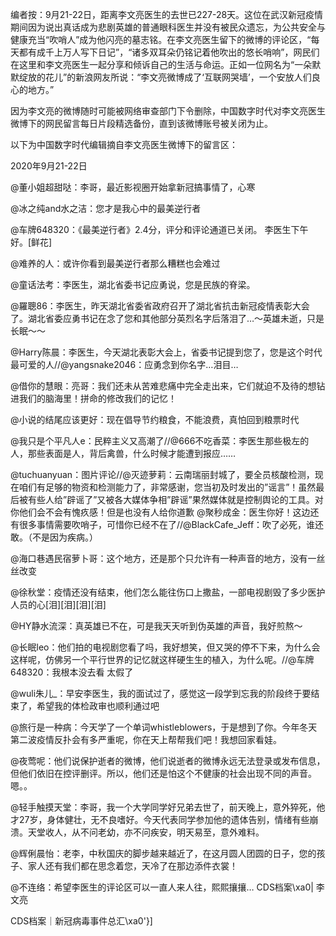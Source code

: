 编者按：9月21-22日，距离李文亮医生的去世已227-28天。这位在武汉新冠疫情期间因为说出真话成为悲剧英雄的普通眼科医生并没有被民众遗忘，为公共安全与健康充当“吹哨人”成为他闪亮的墓志铭。在李文亮医生留下的微博的评论区，“每天都有成千上万人写下日记”，“诸多双耳朵仍铭记着他吹出的悠长哨响”，网民们在这里和李文亮医生一起分享和倾诉自己的生活与命运。正如一位网名为“一朵默默绽放的花儿”的新浪网友所说：“李文亮微博成了‘互联网哭墙’，一个安放人们良心的地方。”

因为李文亮的微博随时可能被网络审查部门下令删除，中国数字时代对李文亮医生微博下的网民留言每日片段精选备份，直到该微博账号被关闭为止。 

以下为中国数字时代编辑摘自李文亮医生微博下的留言区：

2020年9月21-22日

@董小姐超甜哒：李哥，最近影视圈开始拿新冠搞事情了，心寒

@冰之纯and水之洁：您才是我心中的最美逆行者

@车牌648320：《最美逆行者》2.4分，评分和评论通道已关闭。 李医生下午好。[鲜花]

@难养的人：或许你看到最美逆行者那么糟糕也会难过

@童话法考：李医生，湖北省委书记应勇说，您是民族的脊梁。

@羅聰86：李医生，昨天湖北省委省政府召开了湖北省抗击新冠疫情表彰大会了。湖北省委应勇书记在念了您和其他部分英烈名字后落泪了…～英雄未逝，只是长眠～～

@Harry陈晨：李医生，今天湖北表彰大会上，省委书记提到您了，您是这个时代最可爱的人//@yangsnake2046：应勇念到你名字…泪目…

@借你的慧眼：亮哥：我们还未从苦难悲痛中完全走出来，它们就迫不及待的想钻进我们的脑海里！拼命的修改我们的记忆！

@小说的结尾应该更好：现在倡导节约粮食，不能浪费，真怕回到粮票时代

@我只是个平凡人e：民粹主义又高潮了//@666不吃香菜：李医生那些极左的人，那些表面是人，背后禽兽，什么时候才能遭到报应……

@tuchuanyuan：图片评论//@灭迹萝莉：云南瑞丽封城了，要全员核酸检测，现在咱们有足够的物资和检测能力了，非常感谢，您当初及时发出的&#8221;谣言&#8221;！虽然最后被有些人给&#8221;辟谣了&#8221;又被各大媒体争相&#8221;辟谣&#8221;果然媒体就是控制舆论的工具。对你他们会不会有愧疚感！但是也没有人给你道歉 @聚秒成金：医生你好！这边还有很多事情需要吹哨子，可惜你已经不在了//@BlackCafe_Jeff：吹了必死，谁还敢。（不是因为疾病。）

@海口巷遇民宿萝卜哥：这个地方，还是那个只允许有一种声音的地方，没有一丝丝改变

@徐秋堂：疫情还没有结束，他们怎么能往伤口上撒盐，一部电视剧毁了多少医护人员的心[泪][泪][泪][泪]

@HY静水流深：真英雄已不在，可是我天天听到伪英雄的声音，我好煎熬～

@长眠leo：他们拍的电视剧您看了吗，我好想笑，但又哭的停不下来，为什么会这样呢，仿佛另一个平行世界的记忆就这样硬生生的植入，为什么呢。//@车牌648320：我根本没去看 太假了

@wuli朱儿_：早安李医生，我的面试过了，感觉这一段学到忘我的阶段终于要结束了，希望我的体检政审也顺利通过吧

@旅行是一种病：今天学了一个单词whistleblowers，于是想到了你。今年冬天第二波疫情反扑会有多严重呢，你在天上帮帮我们吧！我想回家看娃。

@夜莺呢：他们说保护逝者的微博，他们说逝者的微博永远无法登录或发布信息，但他们依旧在控评删评。所以，他们还是怕这个不健康的社会出现不同的声音。嗯。。

@轻手触摸天堂：李哥，我一个大学同学好兄弟去世了，前天晚上，意外猝死，他才27岁，身体健壮，无不良嗜好。今天代表同学参加他的遗体告别，情绪有些崩溃。天堂收人，从不问老幼，亦不问疾安，明天易至，意外难料。

@辉俐晨怡：老李，中秋国庆的脚步越来越近了，在这月圆人团圆的日子，您的孩子、家人还有我们都在思念着您，天冷了在那边添件衣裳！

@不连络：希望李医生的评论区可以一直人来人往，熙熙攘攘&#8230; CDS档案\xa0| 李文亮

CDS档案｜新冠病毒事件总汇\xa0'}]